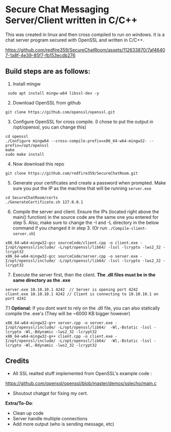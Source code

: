 # Secure Chat Messaging Server/Client written in C/C++

This was created in linux and then cross compiled to run on windows. It is a chat server program secured with OpenSSL and written in C/C++. 


https://github.com/redfire359/SecureChatRoom/assets/112633870/7af46407-1a8f-4e39-85f7-fb153ecdb276


## Build steps are as follows: 

1. Install mingw

` sudo apt install mingw-w64 libssl-dev -y`

2. Download OpenSSL from github

`git clone https://github.com/openssl/openssl.git`

3. Configure OpenSSL for cross compile. (I chose to put the output in /opt/openssl, you can change this)

```
cd openssl
./Configure mingw64 --cross-compile-prefix=x86_64-w64-mingw32- --prefix=/opt/openssl
make
sudo make install
```

4. Now download this repo 

`git clone https://github.com/redfire359/SecureChatRoom.git`

5. Generate your certificates and create a password when prompted. Make sure you put the IP as the machine that will be running `server.exe`

```
cd SecureChatRoom/certs
./GenerateCertificate.sh 127.0.0.1
```

6. Compile the server and client. Ensure the IPs (located right above the main() function) in the source code are the same one you entered for step 5. Also, make sure to change the -I and -L directory in the below command if you changed it in step 3. (Or run `./Compile-client-server.sh`)

```
x86_64-w64-mingw32-gcc sourceCode/client.cpp -o client.exe -I/opt/openssl/include/ -L/opt/openssl/lib64/ -lssl -lcrypto -lws2_32 -lcrypt32
x86_64-w64-mingw32-gcc sourceCode/server.cpp -o server.exe -I/opt/openssl/include/ -L/opt/openssl/lib64/ -lssl -lcrypto -lws2_32 -lcrypt32
```

7. Execute the server first, then the client. **The .dll files must be in the same directory as the .exe** 

```
server.exe 10.10.10.1 4242  // Server is opening port 4242 
client.exe 10.10.10.1 4242 // Client is connecting to 10.10.10.1 on port 4242
```

7.1 **Optional:** If you dont want to rely on the .dll file, you can also statically compile the .exe's (They will be ~6000 KB bigger however)

```
x86_64-w64-mingw32-g++ server.cpp -o server.exe -I/opt/openssl/include/ -L/opt/openssl/lib64/  -Wl,-Bstatic -lssl -lcrypto -Wl,-Bdynamic -lws2_32 -lcrypt32
x86_64-w64-mingw32-g++ client.cpp -o client.exe -I/opt/openssl/include/ -L/opt/openssl/lib64/  -Wl,-Bstatic -lssl -lcrypto -Wl,-Bdynamic -lws2_32 -lcrypt32
```

## Credits 

- All SSL realted stuff implemented from OpenSSL's example code : 

https://github.com/openssl/openssl/blob/master/demos/sslecho/main.c

- Shoutout chatgpt for fixing my cert. 


**Extra/To-Do**:

- Clean up code 
- Server handle multiple connections 
- Add more output (who is sending message, etc)
 

